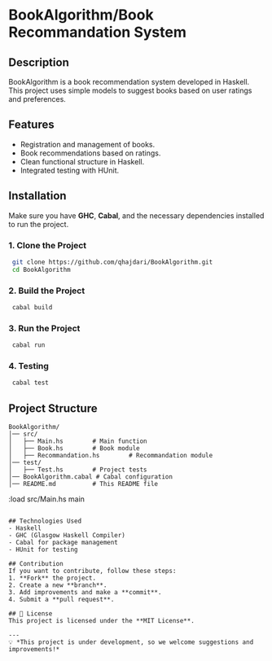# BookAlgorithm/Book Recommandation System

## Description
BookAlgorithm is a book recommendation system developed in Haskell. This project uses simple models to suggest books based on user ratings and preferences.

## Features
- Registration and management of books.
- Book recommendations based on ratings.
- Clean functional structure in Haskell.
- Integrated testing with HUnit.

## Installation
Make sure you have **GHC**, **Cabal**, and the necessary dependencies installed to run the project.

### 1. Clone the Project
```sh
 git clone https://github.com/qhajdari/BookAlgorithm.git
 cd BookAlgorithm
```

### 2. Build the Project
```sh
 cabal build
```

### 3. Run the Project
```sh
 cabal run
```

### 4. Testing
```sh
 cabal test
```

## Project Structure
```
BookAlgorithm/
│── src/
│   ├── Main.hs        # Main function
│   ├── Book.hs        # Book module
│   ├── Recommandation.hs        # Recommandation module    
│── test/
│   ├── Test.hs        # Project tests
│── BookAlgorithm.cabal # Cabal configuration
│── README.md          # This README file
```
:load src/Main.hs
main
```

## Technologies Used
- Haskell
- GHC (Glasgow Haskell Compiler)
- Cabal for package management
- HUnit for testing

## Contribution
If you want to contribute, follow these steps:
1. **Fork** the project.
2. Create a new **branch**.
3. Add improvements and make a **commit**.
4. Submit a **pull request**.

## 📜 License
This project is licensed under the **MIT License**.

---
💡 *This project is under development, so we welcome suggestions and improvements!*

